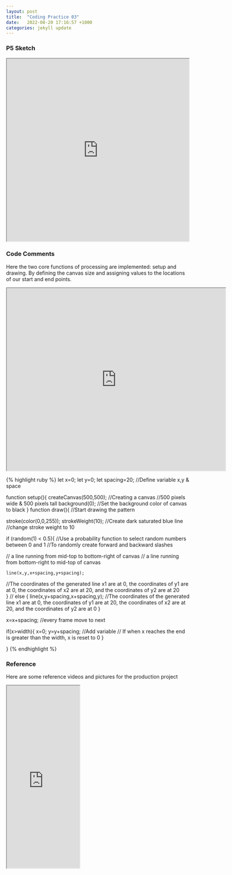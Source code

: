 ```yaml
---
layout: post
title:  "Coding Practice 03"
date:   2022-08-20 17:16:57 +1000
categories: jekyll update
---
```

### P5 Sketch
<iframe width=500 height=500 src="https://editor.p5js.org/GuiGui0v0/full/2wX_FRQzK"> </iframe>

### Code Comments
Here the two core functions of processing are implemented: setup and drawing. By defining the canvas size and assigning values to the locations of our start and end points.
<iframe width=600 height=500 src="https://www.alpharithms.com/wp-content/uploads/2049/step-1-create-a-line.jpg"> </iframe>


{% highlight ruby %}
let x=0;
let y=0;
let spacing=20;
  //Define variable x,y & space
  

function setup(){
  createCanvas(500,500);
//Creating a canvas
//500 pixels wide & 500 pixels tall
  background(0);
//Set the background color of canvas to black
}
function draw(){
//Start drawing the pattern
  
  stroke(color(0,0,255));
  strokeWeight(10);
//Create dark saturated blue line
//change stroke weight to 10 
  
  if (random(1) < 0.5){
  //Use a probability function to select random numbers between 0 and 1
  //To randomly create forward and backward slashes  
  
 // a line running from mid-top to bottom-right of canvas
 // a line running from bottom-right to mid-top of canvas 
  
    line(x,y,x+spacing,y+spacing);
//The coordinates of the generated line x1 are at 0, the coordinates of y1 are at 0, the coordinates of x2 are at 20, and the coordinates of y2 are at 20    
  }
 // 
  else {
   line(x,y+spacing,x+spacing,y);
//The coordinates of the generated line x1 are at 0, the coordinates of y1 are at 20, the coordinates of x2 are at 20, and the coordinates of y2 are at 0
  }
  
  
  x=x+spacing;
 //every frame move to next 
  
  if(x>width){
    x=0;
    y=y+spacing;
 //Add variable
 // If when x reaches the end is greater than the width, x is reset to 0 
  }
  
}
{% endhighlight %}

### Reference
Here are some reference videos and pictures for the production project
<iframe width=200 height=500 src="https://www.youtube.com/watch?v=bEyTZ5ZZxZs&t=59s"> </iframe>